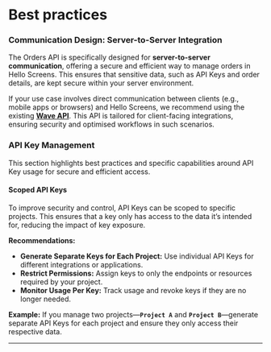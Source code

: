 Best practices
==============

### **Communication Design: Server-to-Server Integration**

The Orders API is specifically designed for **server-to-server communication**, offering a secure and efficient way to manage orders in Hello Screens. This ensures that sensitive data, such as API Keys and order details, are kept secure within your server environment.

If your use case involves direct communication between clients (e.g., mobile apps or browsers) and Hello Screens, we recommend using the existing [**Wave API**](../Wave%20API/Overview.md). This API is tailored for client-facing integrations, ensuring security and optimised workflows in such scenarios.

### **API Key Management**

This section highlights best practices and specific capabilities around API Key usage for secure and efficient access.

#### **Scoped API Keys**

To improve security and control, API Keys can be scoped to specific projects. This ensures that a key only has access to the data it’s intended for, reducing the impact of key exposure.

**Recommendations:**

- **Generate Separate Keys for Each Project:** Use individual API Keys for different integrations or applications.
- **Restrict Permissions:** Assign keys to only the endpoints or resources required by your project.
- **Monitor Usage Per Key:** Track usage and revoke keys if they are no longer needed.

**Example:** If you manage two projects—**`Project A`** and **`Project B`**—generate separate API Keys for each project and ensure they only access their respective data.

---